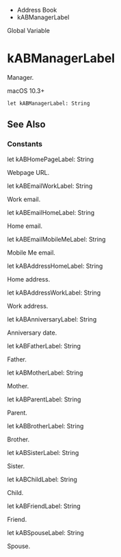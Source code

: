 

- Address Book
-  kABManagerLabel 

Global Variable

# kABManagerLabel

Manager.

macOS 10.3+

``` source
let kABManagerLabel: String
```

## See Also

### Constants

let kABHomePageLabel: String

Webpage URL.

let kABEmailWorkLabel: String

Work email.

let kABEmailHomeLabel: String

Home email.

let kABEmailMobileMeLabel: String

Mobile Me email.

let kABAddressHomeLabel: String

Home address.

let kABAddressWorkLabel: String

Work address.

let kABAnniversaryLabel: String

Anniversary date.

let kABFatherLabel: String

Father.

let kABMotherLabel: String

Mother.

let kABParentLabel: String

Parent.

let kABBrotherLabel: String

Brother.

let kABSisterLabel: String

Sister.

let kABChildLabel: String

Child.

let kABFriendLabel: String

Friend.

let kABSpouseLabel: String

Spouse.


